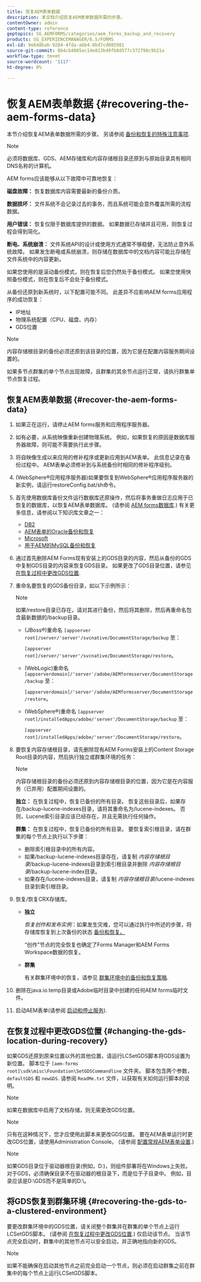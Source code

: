 ```yaml
---
title: 恢复AEM表单数据
description: 本文档介绍恢复AEM表单数据所需的步骤。
contentOwner: admin
content-type: reference
geptopics: SG_AEMFORMS/categories/aem_forms_backup_and_recovery
products: SG_EXPERIENCEMANAGER/6.5/FORMS
exl-id: 9e648bab-9284-4fda-abb4-8bd7cd085981
source-git-commit: 8b4cb4065ec14e813b49fb0d577c372790c9b21a
workflow-type: tm+mt
source-wordcount: '1117'
ht-degree: 0%

---
```


# 恢复AEM表单数据 {#recovering-the-aem-forms-data}

本节介绍恢复AEM表单数据所需的步骤。 另请参阅 [备份和恢复的特殊注意事项](/help/forms/using/admin-help/backup-recovery-strategy-aem-forms.md#special-considerations-for-backup-and-recovery).

>[!NOTE]
>
>必须将数据库、GDS、AEM存储库和内容存储根目录还原到与原始目录具有相同DNS名称的计算机。

AEM forms应该能够从以下故障中可靠地恢复：

**磁盘故障：** 恢复数据库内容需要最新的备份介质。

**数据损坏：** 文件系统不会记录过去的事务，而且系统可能会意外覆盖所需的流程数据。

**用户错误：** 恢复仅限于数据库提供的数据。 如果数据已存储并且可用，则恢复过程会得到简化。

**断电、系统崩溃：** 文件系统API的设计或使用方式通常不够稳健，无法防止意外系统故障。 如果发生断电或系统崩溃，则存储在数据库中的文档内容可能比存储在文件系统中的内容更新。

如果您使用的是滚动备份模式，则在恢复后您仍然处于备份模式。 如果您使用快照备份模式，则在恢复后不会处于备份模式。

从备份还原到新系统时，以下配置可能不同。 此差异不应影响AEM forms应用程序的成功恢复：

* IP地址
* 物理系统配置（CPU、磁盘、内存）
* GDS位置

>[!NOTE]
>
>内容存储根目录的备份必须还原到该目录的位置，因为它是在配置内容服务期间设置的。

如果多节点群集的单个节点出现故障，且群集的其余节点运行正常，请执行群集单节点恢复过程。

## 恢复AEM表单数据 {#recover-the-aem-forms-data}

1. 如果正在运行，请停止AEM forms服务和应用程序服务器。
1. 如有必要，从系统映像重新创建物理系统。 例如，如果恢复的原因是数据库服务器故障，则可能不需要执行此步骤。
1. 将自映像生成以来应用的修补程序或更新应用到AEM表单。 此信息记录在备份过程中。 AEM表单必须修补到与系统备份时相同的修补程序级别。
1. (WebSphere®应用程序服务器)如果要恢复到WebSphere®应用程序服务器的新实例，请运行restoreConfig.bat/sh命令。
1. 首先使用数据库备份文件运行数据库还原操作，然后将事务重做日志应用于已恢复的数据库，以恢复AEM表单数据库。 (请参阅 [AEM forms数据库](/help/forms/using/admin-help/files-back-recover.md#aem-forms-database).) 有关更多信息，请参阅以下知识库文章之一：

   * [DB2](/help/forms/using/admin-help/files-back-recover.md#db2)
   * [AEM表单的Oracle备份和恢复](/help/forms/using/admin-help/files-back-recover.md#oracle)
   * [Microsoft](/help/forms/using/admin-help/files-back-recover.md#sql-server)
   * [用于AEM的MySQL备份和恢复](/help/forms/using/admin-help/files-back-recover.md#mysql)

1. 通过首先删除AEM Forms现有安装上的GDS目录的内容，然后从备份的GDS中复制GDS目录的内容来恢复GDS目录。 如果更改了GDS目录位置，请参见 [在恢复过程中更改GDS位置](recovering-aem-forms-data.md#changing-the-gds-location-during-recovery).
1. 重命名要恢复的GDS备份目录，如以下示例所示：

   >[!NOTE]
   >
   >如果/restore目录已存在，请对其进行备份，然后将其删除，然后再重命名包含最新数据的/backup目录。

   * (JBoss®)重命名 `[appserver root]/server/'server'/svcnative/DocumentStorage/backup` 至：

     `[appserver root]/server/'server'/svcnative/DocumentStorage/restore`。

   * (WebLogic)重命名 `[appserverdomain]/'server'/adobe/AEMformsserver/DocumentStorage/backup` 至：

     `[appserverdomain]/'server'/adobe/AEMformsserver/DocumentStorage/restore`。

   * (WebSphere®)重命名 `[appserver root]/installedApps/adobe/'server'/DocumentStorage/backup` 至：

     `[appserver root]/installedApps/adobe/'server'/DocumentStorage/restore`。

1. 要恢复内容存储根目录，请先删除现有AEM Forms安装上的Content Storage Root目录的内容，然后执行独立或群集环境的任务：

   >[!NOTE]
   >
   >内容存储根目录的备份必须还原到内容存储根目录的位置，因为它是在内容服务（已弃用）配置期间设置的。

   **独立：** 在恢复过程中，恢复已备份的所有目录。 恢复这些目录后，如果存在/backup-lucene-indexes目录，请将其重命名为/lucene-indexes。 否则，Lucene索引目录应该已经存在，并且无需执行任何操作。

   **群集：** 在恢复过程中，恢复已备份的所有目录。 要恢复索引根目录，请在群集的每个节点上执行以下步骤：

   * 删除索引根目录中的所有内容。
   * 如果/backup-lucene-indexes目录存在，请复制 *内容存储根目录*/backup-lucene-indexes目录到索引根目录并删除 *内容存储根目录*/backup-lucene-index目录。
   * 如果存在/lucene-indexes目录，请复制 *内容存储根目录*/lucene-indexes目录到索引根目录。

1. 恢复/恢复CRX存储库。

   * **独立**

     *恢复创作和发布实例*：如果发生灾难，您可以通过执行中所述的步骤，将存储库恢复到上次备份的状态 [备份和恢复。](https://helpx.adobe.com/experience-manager/kb/CRXBackupAndRestoreProcedure.html)

     “创作”节点的完全恢复也确定了Forms Manager和AEM Forms Workspace数据的恢复。

   * **群集**

     有关群集环境中的恢复，请参见 [群集环境中的备份和恢复策略](/help/forms/using/admin-help/strategy-backup-restore-clustered-environment.md#strategy-for-backup-and-restore-in-a-clustered-environment).

1. 删除在java.io.temp目录或Adobe临时目录中创建的任何AEM forms临时文件。
1. 启动AEM表单(请参阅 [启动和停止服务](/help/forms/using/admin-help/starting-stopping-services.md#starting-and-stopping-services))<!-- BROKEN LINK and the application server(s) (see [Maintaining the Application Server](/help/forms/using/admin-help/topics/maintaining-the-application-server.md))-->.

## 在恢复过程中更改GDS位置 {#changing-the-gds-location-during-recovery}

如果GDS还原到原来位置以外的其他位置，请运行LCSetGDS脚本将GDS设置为新位置。 脚本位于 `[aem-forms root]\sdk\misc\Foundation\SetGDSCommandline` 文件夹。 脚本包含两个参数， `defaultGDS` 和 `newGDS`. 请参阅 `ReadMe.txt` 文件，以获取有关如何运行脚本的说明。

>[!NOTE]
>
>如果在数据库中启用了文档存储，则无需更改GDS位置。

>[!NOTE]
>
>只有在这种情况下，您才应使用此脚本来更改GDS位置。 要在AEM表单运行时更改GDS位置，请使用Administration Console。 (请参阅 [配置常规AEM表单设置](/help/forms/using/admin-help/configure-general-aem-forms-settings.md#configure-general-aem-forms-settings).)

>[!NOTE]
>
>如果GDS目录位于驱动器根目录(例如，D:\)，则组件部署将在Windows上失败。 对于GDS，必须确保目录不在驱动器的根目录下，而是位于子目录中。 例如，目录应该是D:\GDS而不是简单的D:\。

## 将GDS恢复到群集环境 {#recovering-the-gds-to-a-clustered-environment}

要更改群集环境中的GDS位置，请关闭整个群集并在群集的单个节点上运行LCSetGDS脚本。 (请参阅 [在恢复过程中更改GDS位置](recovering-aem-forms-data.md#changing-the-gds-location-during-recovery).) 仅启动该节点。 当该节点完全启动时，群集中的其他节点可以安全启动，并正确地指向新的GDS。

>[!NOTE]
>
>如果不能确保在启动其他节点之前完全启动一个节点，则必须在启动群集之前在群集中的每个节点上运行LCSetGDS脚本。
